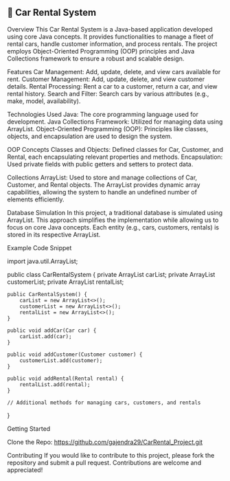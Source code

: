 🚗 Car Rental System
--------------------------------------------------------------------------------------------------------------

Overview
This Car Rental System is a Java-based application developed using core Java concepts. It provides functionalities to manage a fleet of rental cars, handle customer information, and process rentals. The project employs Object-Oriented Programming (OOP) principles and Java Collections framework to ensure a robust and scalable design.

Features
Car Management: Add, update, delete, and view cars available for rent.
Customer Management: Add, update, delete, and view customer details.
Rental Processing: Rent a car to a customer, return a car, and view rental history.
Search and Filter: Search cars by various attributes (e.g., make, model, availability).


Technologies Used
Java: The core programming language used for development.
Java Collections Framework: Utilized for managing data using ArrayList.
Object-Oriented Programming (OOP): Principles like classes, objects, and encapsulation are used to design the system.


OOP Concepts
Classes and Objects: Defined classes for Car, Customer, and Rental, each encapsulating relevant properties and methods.
Encapsulation: Used private fields with public getters and setters to protect data.


Collections
ArrayList: Used to store and manage collections of Car, Customer, and Rental objects. The ArrayList provides dynamic array capabilities, allowing the system to handle an undefined number of elements efficiently.


Database Simulation
In this project, a traditional database is simulated using ArrayList. This approach simplifies the implementation while allowing us to focus on core Java concepts. Each entity (e.g., cars, customers, rentals) is stored in its respective ArrayList.

Example Code Snippet

import java.util.ArrayList;

public class CarRentalSystem {
    private ArrayList<Car> carList;
    private ArrayList<Customer> customerList;
    private ArrayList<Rental> rentalList;

    public CarRentalSystem() {
        carList = new ArrayList<>();
        customerList = new ArrayList<>();
        rentalList = new ArrayList<>();
    }

    public void addCar(Car car) {
        carList.add(car);
    }

    public void addCustomer(Customer customer) {
        customerList.add(customer);
    }

    public void addRental(Rental rental) {
        rentalList.add(rental);
    }

    // Additional methods for managing cars, customers, and rentals
}

Getting Started

Clone the Repo: https://github.com/gajendra29/CarRental_Project.git

Contributing
If you would like to contribute to this project, please fork the repository and submit a pull request. Contributions are welcome and appreciated!